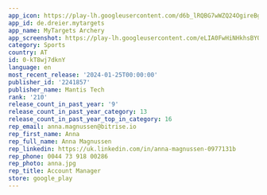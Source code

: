 ```yaml
---
app_icon: https://play-lh.googleusercontent.com/d6b_lRQBG7wWZQ24OgireBgUk_RZeA2oiwJ_CfX5hwFxHp4Xn05Kjkau9SRYuOsMJSs
app_id: de.dreier.mytargets
app_name: MyTargets Archery
app_screenshot: https://play-lh.googleusercontent.com/eLIA0FwHiNHkhsBYOz3jnWp6HkOE-vtiyyPMg9PzCJj8l3vtITYvKKQX87uZa31dSB0
category: Sports
country: AT
id: 0-kT8wj7dknY
language: en
most_recent_release: '2024-01-25T00:00:00'
publisher_id: '2241857'
publisher_name: Mantis Tech
rank: '210'
release_count_in_past_year: '9'
release_count_in_past_year_category: 13
release_count_in_past_year_top_in_category: 16
rep_email: anna.magnussen@bitrise.io
rep_first_name: Anna
rep_full_name: Anna Magnussen
rep_linkedin: https://uk.linkedin.com/in/anna-magnussen-0977131b
rep_phone: 0044 73 918 00286
rep_photo: anna.jpg
rep_title: Account Manager
store: google_play
---
```

